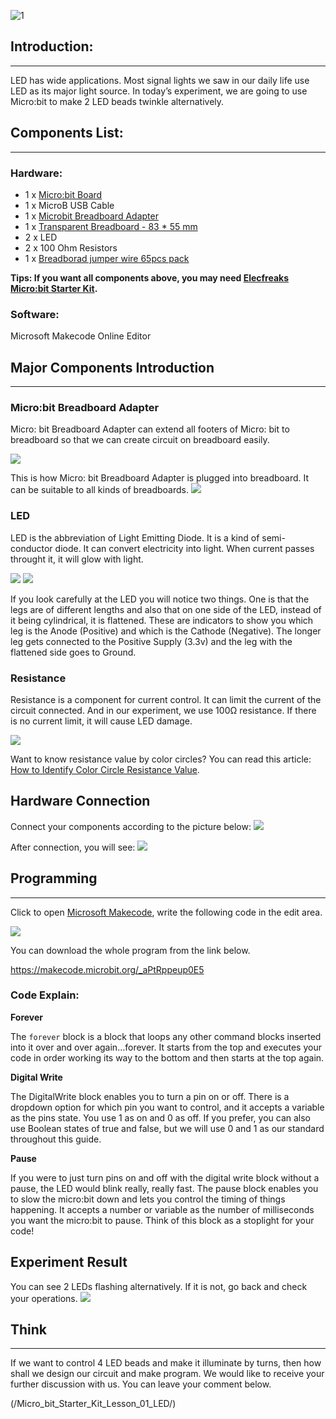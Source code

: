 ![1](https://i.imgur.com/GMzHtFZ.jpg)

## Introduction:
---

LED has wide applications. Most signal lights we saw in our daily life use LED as its major light source. In today’s experiment, we are going to use Micro:bit to make 2 LED beads twinkle alternatively.


## Components List:
---

### Hardware:

- 1 x [Micro:bit Board](http://www.elecfreaks.com/estore/bbc-micro-bit-board-for-coding-programming.html)
- 1 x MicroB USB Cable
- 1 x [Microbit Breadboard Adapter](http://www.elecfreaks.com/estore/microbit-breadboard-adapter.html)
- 1 x [Transparent Breadboard - 83 * 55 mm](http://www.elecfreaks.com/estore/transparent-breadboard-83-55-mm.html)
- 2 x LED
- 2 x 100 Ohm Resistors
- 1 x [Breadborad jumper wire 65pcs pack](http://www.elecfreaks.com/estore/breadborad-jumper-wire-65pcs-pack.html)


**Tips: If you want all components above, you may need [Elecfreaks Micro:bit Starter Kit](http://www.elecfreaks.com/estore/elecfreaks-micro-bit-starter-kit-795.html).**

### Software:

Microsoft Makecode Online Editor


## Major Components Introduction
---

### Micro:bit Breadboard Adapter

Micro: bit Breadboard Adapter can extend all footers of Micro: bit to breadboard so that we can create circuit on breadboard easily.

![](https://www.elecfreaks.com/wp-content/uploads/2018/03/1-5.jpg)
 
This is how Micro: bit Breadboard Adapter is plugged into breadboard. It can be suitable to all kinds of breadboards.
![](https://www.elecfreaks.com/wp-content/uploads/2018/03/2-3.jpg)
 
### LED

LED is the abbreviation of Light Emitting Diode. It is a kind of semi-conductor diode. It can convert electricity into light. When current passes throught it, it will glow with light.
 
![](https://www.elecfreaks.com/wp-content/uploads/2018/03/3-3.jpg)
![](https://www.elecfreaks.com/wp-content/uploads/2018/03/4-3.jpg)
 
If you look carefully at the LED you will notice two things. One is that the legs are of different lengths and also that on one side of the LED, instead of it being cylindrical, it is flattened. These are indicators to show you which leg is the Anode (Positive) and which is the Cathode (Negative). The longer leg gets connected to the Positive Supply (3.3v) and the leg with the flattened side goes to Ground.


### Resistance

Resistance is a component for current control. It can limit the current of the circuit connected. And in our experiment, we use 100Ω resistance. If there is no current limit, it will cause LED damage.

![](https://www.elecfreaks.com/wp-content/uploads/2018/03/5-3.jpg)

Want to know resistance value by color circles? You can read this article: [How to Identify Color Circle Resistance Value](https://www.elecfreaks.com/9158.html).


## Hardware Connection

Connect your components according to the picture below:
![](https://www.elecfreaks.com/wp-content/uploads/2018/03/6-2.png)
 
After connection, you will see:
![]( https://www.elecfreaks.com/wp-content/uploads/2018/03/7-3.jpg)


## Programming
---

Click to open [Microsoft Makecode](https://makecode.microbit.org/), write the following code in the edit area.

![](https://www.elecfreaks.com/wp-content/uploads/2018/03/8-2.jpg)
 
You can download the whole program from the link below. 

https://makecode.microbit.org/_aPtRppeup0E5


### Code Explain:

**Forever**

The `forever` block is a block that loops any other command blocks inserted into it over and over again…forever. It starts from the top and executes your code in order working its way to the bottom and then starts at the top again.

**Digital Write**

The DigitalWrite block enables you to turn a pin on or off. There is a dropdown option for which pin you want to control, and it accepts a variable as the pins state. You use 1 as on and 0 as off. If you prefer, you can also use Boolean states of true and false, but we will use 0 and 1 as our standard throughout this guide.

**Pause**

If you were to just turn pins on and off with the digital write block without a pause, the LED would blink really, really fast. The pause block enables you to slow the micro:bit down and lets you control the timing of things happening. It accepts a number or variable as the number of milliseconds you want the micro:bit to pause. Think of this block as a stoplight for your code!

## Experiment Result

You can see 2 LEDs flashing alternatively. If it is not, go back and check your operations.
![](https://www.elecfreaks.com/wp-content/uploads/2018/03/1.gif)

## Think
---

If we want to control 4 LED beads and make it illuminate by turns, then how shall we design our circuit and make program. We would like to receive your further discussion with us. You can leave your comment below.

(/Micro_bit_Starter_Kit_Lesson_01_LED/)
